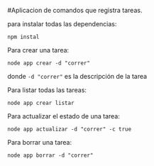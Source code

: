 #Aplicacion de comandos que registra tareas.

para instalar todas las dependencias:
```
npm instal
```

Para crear una tarea:
```
node app crear -d "correr" 
```
donde ```-d "correr"``` es la descripción de la tarea

Para listar todas las tareas:
```
node app crear listar
```

Para actualizar el estado de una tarea:
```
node app actualizar -d "correr" -c true
```

Para borrar una tarea:
```
node app borrar -d "correr"
```
